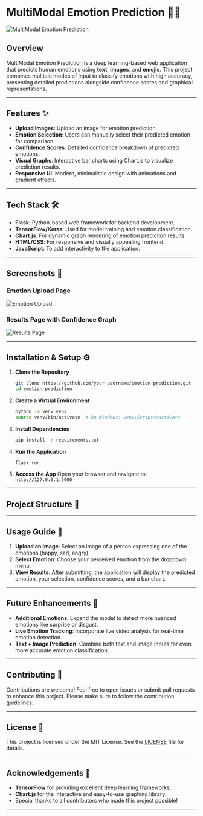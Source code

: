 # MultiModal Emotion Prediction 🌟🔮

![MultiModal Emotion Prediction](https://img.shields.io/badge/MultiModal-Emotion%20Prediction-blue?style=for-the-badge)

## Overview

MultiModal Emotion Prediction is a deep learning-based web application that predicts human emotions using **text**, **images**, and **emojis**. This project combines multiple modes of input to classify emotions with high accuracy, presenting detailed predictions alongside confidence scores and graphical representations.

---

## Features ✨

- **Upload Images**: Upload an image for emotion prediction.
- **Emotion Selection**: Users can manually select their predicted emotion for comparison.
- **Confidence Scores**: Detailed confidence breakdown of predicted emotions.
- **Visual Graphs**: Interactive bar charts using Chart.js to visualize prediction results.
- **Responsive UI**: Modern, minimalistic design with animations and gradient effects.
  
---

## Tech Stack 🛠️

- **Flask**: Python-based web framework for backend development.
- **TensorFlow/Keras**: Used for model training and emotion classification.
- **Chart.js**: For dynamic graph rendering of emotion prediction results.
- **HTML/CSS**: For responsive and visually appealing frontend.
- **JavaScript**: To add interactivity to the application.
  
---

## Screenshots 📸

### Emotion Upload Page
![Emotion Upload](screenshots/upload_page.png)

### Results Page with Confidence Graph
![Results Page](screenshots/results_page.png)

---

## Installation & Setup ⚙️

1. **Clone the Repository**
    ```bash
    git clone https://github.com/your-username/emotion-prediction.git
    cd emotion-prediction
    ```

2. **Create a Virtual Environment**
    ```bash
    python -m venv venv
    source venv/bin/activate  # On Windows: venv\Scripts\activate
    ```

3. **Install Dependencies**
    ```bash
    pip install -r requirements.txt
    ```

4. **Run the Application**
    ```bash
    flask run
    ```

5. **Access the App**
    Open your browser and navigate to: `http://127.0.0.1:5000`

---

## Project Structure 📁


---

## Usage Guide 📖

1. **Upload an Image**: Select an image of a person expressing one of the emotions (happy, sad, angry).
2. **Select Emotion**: Choose your perceived emotion from the dropdown menu.
3. **View Results**: After submitting, the application will display the predicted emotion, your selection, confidence scores, and a bar chart.

---

## Future Enhancements 🔮

- **Additional Emotions**: Expand the model to detect more nuanced emotions like surprise or disgust.
- **Live Emotion Tracking**: Incorporate live video analysis for real-time emotion detection.
- **Text + Image Prediction**: Combine both text and image inputs for even more accurate emotion classification.

---

## Contributing 🤝

Contributions are welcome! Feel free to open issues or submit pull requests to enhance this project. Please make sure to follow the contribution guidelines.

---

## License 📄

This project is licensed under the MIT License. See the [LICENSE](LICENSE) file for details.

---

## Acknowledgements 🙌

- **TensorFlow** for providing excellent deep learning frameworks.
- **Chart.js** for the interactive and easy-to-use graphing library.
- Special thanks to all contributors who made this project possible!

---


